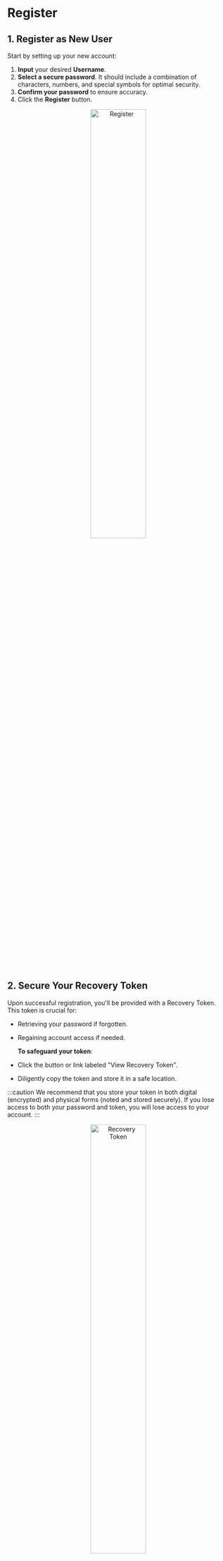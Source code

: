 # Register

## 1. Register as New User

Start by setting up your new account:

1. **Input** your desired **Username**.
2. **Select a secure password**. It should include a combination of characters, numbers, and special symbols for optimal security.
3. **Confirm your password** to ensure accuracy.
4. Click the **Register** button.

<p align="center">
    <img width="50%" src="/img/register.png" alt="Register"/>
</p>

## 2. Secure Your Recovery Token

Upon successful registration, you'll be provided with a Recovery Token. This token is crucial for:

- Retrieving your password if forgotten.
- Regaining account access if needed.

  **To safeguard your token**:

- Click the button or link labeled "View Recovery Token".
- Diligently copy the token and store it in a safe location.

:::caution
We recommend that you store your token in both digital (encrypted) and physical forms (noted and stored securely). If you lose access to both your password and token, you will lose access to your account.
:::

<p align="center">
    <img width="50%" src="/img/register-token.png" alt="Recovery Token"/>
</p>

## 3. Logging In

With your account ready and Recovery Token secured:

1. Proceed to the **Login** page.
2. Input your **Username** and **Password**.
3. Press the **Login** button to dive into your Dappnode account.

<p align="center">
    <img width="50%" src="/img/register-login.png" alt="Login"/>
</p>

---

### Troubleshooting

<details>
  <summary><b>Want to change your password?</b></summary>
Visit <a href="http://my.dappnode/system/profile">Profile Settings</a> to reset it.
</details>

<details>
  <summary><b>Forgot your password?</b></summary>
Go to the <a href="http://my.dappnode/">Login</a> page and click on "Forgot your password?". You'll be prompted to enter the recovery token you saved during registration. Once entered, you'll be able to reset your password.
</details>

<details>
  <summary><b>Lost your recovery token?</b></summary>
If you've lost your recovery token, there is still a chance to regain access to the Dappmanager UI. However, you will require [accessing via terminal](/docs/user/access-your-dappnode/terminal). Once you are in, you can get your recovery token by running the following command:

```bash
cat /usr/src/dappnode/DNCORE/admin-recovery-token.txt
```

</details>
